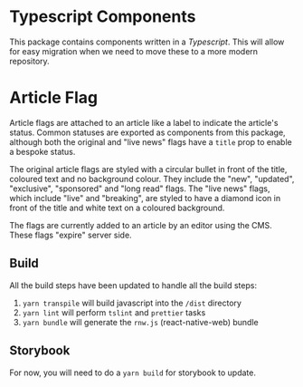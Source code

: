 # Typescript Components

This package contains components written in a *Typescript*. This will allow for
easy migration when we need to move these to a more modern repository.
# Article Flag
Article flags are attached to an article like a label to indicate the article's
status. Common statuses are exported as components from this package, although both the original and "live news" flags have a `title` prop to enable a bespoke status.

The original article flags are styled with a circular bullet in front of the title, coloured text and no background colour. They include the "new", "updated", "exclusive", "sponsored" and "long read" flags. The "live news" flags, which include "live" and "breaking", are styled to have a diamond icon in front of the title and white text on a coloured background.

The flags are currently added to an article by an editor using the CMS. These
flags "expire" server side.
## Build

All the build steps have been updated to handle all the build steps:

1. `yarn transpile` will build javascript into the `/dist` directory
1. `yarn lint` will perform `tslint` and `prettier` tasks
1. `yarn bundle` will generate the `rnw.js` (react-native-web) bundle

## Storybook

For now, you will need to do a `yarn build` for storybook to update.

